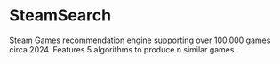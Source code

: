 # SteamSearch
Steam Games recommendation engine supporting over 100,000 games circa 2024. Features 5 algorithms to produce n similar games.
